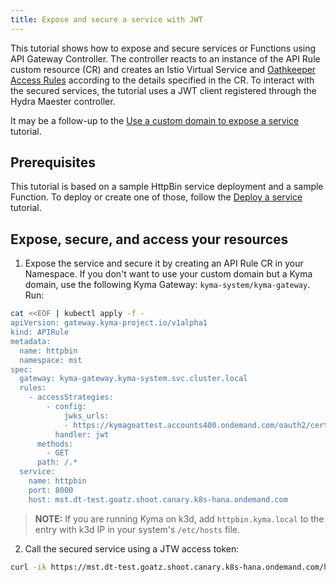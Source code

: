 ```yaml
---
title: Expose and secure a service with JWT
---
```


This tutorial shows how to expose and secure services or Functions using API Gateway Controller. The controller reacts to an instance of the API Rule custom resource (CR) and creates an Istio Virtual Service and [Oathkeeper Access Rules](https://www.ory.sh/docs/oathkeeper/api-access-rules) according to the details specified in the CR. To interact with the secured services, the tutorial uses a JWT client registered through the Hydra Maester controller.

It may be a follow-up to the [Use a custom domain to expose a service](./apix-01-own-domain.md) tutorial.

## Prerequisites

This tutorial is based on a sample HttpBin service deployment and a sample Function. To deploy or create one of those, follow the [Deploy a service](./apix-02-deploy-service.md) tutorial.

## Expose, secure, and access your resources

1. Expose the service and secure it by creating an API Rule CR in your Namespace. If you don't want to use your custom domain but a Kyma domain, use the following Kyma Gateway: `kyma-system/kyma-gateway`. Run:

```bash
cat <<EOF | kubectl apply -f -
apiVersion: gateway.kyma-project.io/v1alpha1
kind: APIRule
metadata:
  name: httpbin
  namespace: mst
spec:
  gateway: kyma-gateway.kyma-system.svc.cluster.local
  rules:
    - accessStrategies:
        - config:
            jwks_urls:
            - https://kymagoattest.accounts400.ondemand.com/oauth2/certs
          handler: jwt
      methods:
        - GET
      path: /.*
  service:
    name: httpbin
    port: 8000
    host: mst.dt-test.goatz.shoot.canary.k8s-hana.ondemand.com
```

>**NOTE:** If you are running Kyma on k3d, add `httpbin.kyma.local` to the entry with k3d IP in your system's `/etc/hosts` file.

2. Call the secured service using a JTW access token:

```bash
curl -ik https://mst.dt-test.goatz.shoot.canary.k8s-hana.ondemand.com/headers -H "Authorization: Bearer $ACCESS_TOKEN"
```
